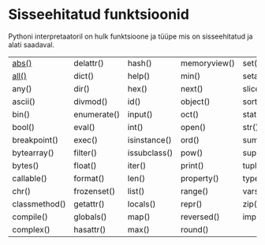 # Sisseehitatud funktsioonid

Pythoni interpretaatoril on hulk funktsioone ja tüüpe mis on sisseehitatud ja alati saadaval.

|  |  |  |  |  |
| :--- | :--- | :--- | :--- | :--- |
| [abs\(\)](abs.md) | delattr\(\) | hash\(\) | memoryview\(\) | set\(\) |
| [all\(\)](all-iterable.md) | dict\(\) | help\(\) | min\(\) | setattr\(\) |
| any\(\) | dir\(\) | hex\(\) | next\(\) | slice\(\) |
| ascii\(\) | divmod\(\) | id\(\) | object\(\) | sorted\(\) |
| bin\(\) | enumerate\(\) | input\(\) | oct\(\) | staticmethod\(\) |
| bool\(\) | eval\(\) | int\(\) | open\(\) | str\(\) |
| breakpoint\(\) | exec\(\) | isinstance\(\) | ord\(\) | sum\(\) |
| bytearray\(\) | filter\(\) | issubclass\(\) | pow\(\) | super\(\) |
| bytes\(\) | float\(\) | iter\(\) | print\(\) | tuple\(\) |
| callable\(\) | format\(\) | len\(\) | property\(\) | type\(\) |
| chr\(\) | frozenset\(\) | list\(\) | range\(\) | vars\(\) |
| classmethod\(\) | getattr\(\) | locals\(\) | repr\(\) | zip\(\) |
| compile\(\) | globals\(\) | map\(\) | reversed\(\) | import\(\) |
| complex\(\) | hasattr\(\) | max\(\) | round\(\) |  |

